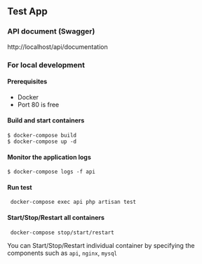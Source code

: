 ## Test App

### API document (Swagger)

http://localhost/api/documentation

### For local development

#### Prerequisites

- Docker
- Port 80 is free

#### Build and start containers

```
$ docker-compose build
$ docker-compose up -d
```

#### Monitor the application logs

```
$ docker-compose logs -f api
```

#### Run test

```
 docker-compose exec api php artisan test
```

#### Start/Stop/Restart all containers

```
 docker-compose stop/start/restart
```

You can Start/Stop/Restart individual container by specifying the components such as `api`, `nginx`, `mysql`